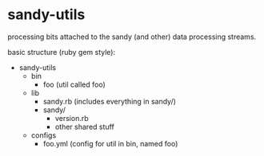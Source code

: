sandy-utils
===========

processing bits attached to the sandy (and other) data processing streams. 

basic structure (ruby gem style):
* sandy-utils
  * bin 
    * foo (util called foo)
  * lib
    * sandy.rb (includes everything in sandy/)
    * sandy/
      * version.rb 
      * other shared stuff
  * configs
    * foo.yml (config for util in bin, named foo) 
